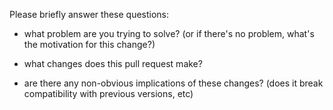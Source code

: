Please briefly answer these questions:

* what problem are you trying to solve? (or if there's no problem, what's the motivation for this change?)

* what changes does this pull request make?

* are there any non-obvious implications of these changes? (does it break compatibility with previous versions, etc)
